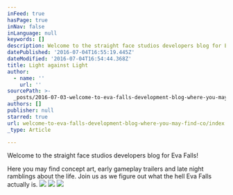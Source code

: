 ```yaml
---
inFeed: true
hasPage: true
inNav: false
inLanguage: null
keywords: []
description: Welcome to the straight face studios developers blog for Eva Falls!
datePublished: '2016-07-04T16:55:19.445Z'
dateModified: '2016-07-04T16:54:44.368Z'
title: Light against Light
author:
  - name: ''
    url: ''
sourcePath: >-
  _posts/2016-07-03-welcome-to-eva-falls-development-blog-where-you-may-find-co.md
authors: []
publisher: null
starred: true
url: welcome-to-eva-falls-development-blog-where-you-may-find-co/index.html
_type: Article

---
```

Welcome to the straight face studios developers blog for Eva Falls!

Here you may find concept art, early gameplay trailers and late night ramblings about the life. Join us as we figure out what the hell Eva Falls actually is.
![](https://the-grid-user-content.s3-us-west-2.amazonaws.com/01e570bf-e0d5-4625-a075-858eb088c4bc.png)
![](https://the-grid-user-content.s3-us-west-2.amazonaws.com/a42b6c97-68db-491e-8a55-f3f27e18fbfc.png)
![](https://the-grid-user-content.s3-us-west-2.amazonaws.com/27bf50ad-9fcc-41e2-b4e1-0cfc9f5a3860.png)